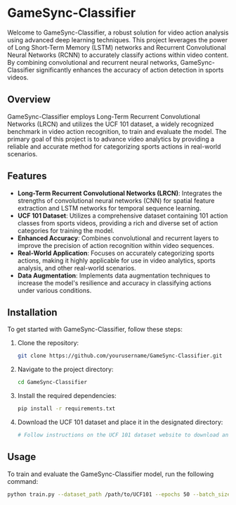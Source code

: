# GameSync-Classifier

Welcome to GameSync-Classifier, a robust solution for video action analysis using advanced deep learning techniques. This project leverages the power of Long Short-Term Memory (LSTM) networks and Recurrent Convolutional Neural Networks (RCNN) to accurately classify actions within video content. By combining convolutional and recurrent neural networks, GameSync-Classifier significantly enhances the accuracy of action detection in sports videos.

## Overview

GameSync-Classifier employs Long-Term Recurrent Convolutional Networks (LRCN) and utilizes the UCF 101 dataset, a widely recognized benchmark in video action recognition, to train and evaluate the model. The primary goal of this project is to advance video analytics by providing a reliable and accurate method for categorizing sports actions in real-world scenarios.

## Features

- **Long-Term Recurrent Convolutional Networks (LRCN)**: Integrates the strengths of convolutional neural networks (CNN) for spatial feature extraction and LSTM networks for temporal sequence learning.
- **UCF 101 Dataset**: Utilizes a comprehensive dataset containing 101 action classes from sports videos, providing a rich and diverse set of action categories for training the model.
- **Enhanced Accuracy**: Combines convolutional and recurrent layers to improve the precision of action recognition within video sequences.
- **Real-World Application**: Focuses on accurately categorizing sports actions, making it highly applicable for use in video analytics, sports analysis, and other real-world scenarios.
- **Data Augmentation**: Implements data augmentation techniques to increase the model's resilience and accuracy in classifying actions under various conditions.

## Installation

To get started with GameSync-Classifier, follow these steps:

1. Clone the repository:
    ```bash
    git clone https://github.com/yourusername/GameSync-Classifier.git
    ```

2. Navigate to the project directory:
    ```bash
    cd GameSync-Classifier
    ```

3. Install the required dependencies:
    ```bash
    pip install -r requirements.txt
    ```

4. Download the UCF 101 dataset and place it in the designated directory:
    ```bash
    # Follow instructions on the UCF 101 dataset website to download and extract the dataset
    ```

## Usage

To train and evaluate the GameSync-Classifier model, run the following command:

```bash
python train.py --dataset_path /path/to/UCF101 --epochs 50 --batch_size 32

